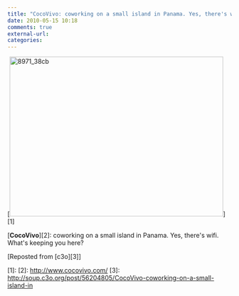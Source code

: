 ```yaml
---
title: "CocoVivo: coworking on a small island in Panama. Yes, there's wifi. What's ke..."
date: 2010-05-15 10:18
comments: true
external-url:
categories:
---
```

[<img src="http://b.asset.soup.io/asset/0825/8971_38cb.jpeg" width="480" height="360" alt="8971_38cb" />][1]

[**CocoVivo**][2]: coworking on a small island in Panama. Yes, there's wifi. What's keeping you here?

[Reposted from [c3o][3]]

  [1]: 
  [2]: http://www.cocovivo.com/
  [3]: http://soup.c3o.org/post/56204805/CocoVivo-coworking-on-a-small-island-in
